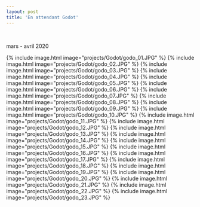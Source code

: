 ```yaml
---
layout: post
title: 'En attendant Godot'
---
```


 <br>

 mars - avril 2020
 <br>


{% include image.html image="projects/Godot/godo_01.JPG" %}
{% include image.html image="projects/Godot/godo_02.JPG" %}
{% include image.html image="projects/Godot/godo_03.JPG" %}
{% include image.html image="projects/Godot/godo_04.JPG" %}
{% include image.html image="projects/Godot/godo_05.JPG" %}
{% include image.html image="projects/Godot/godo_06.JPG" %}
{% include image.html image="projects/Godot/godo_07.JPG" %}
{% include image.html image="projects/Godot/godo_08.JPG" %}
{% include image.html image="projects/Godot/godo_09.JPG" %}
{% include image.html image="projects/Godot/godo_10.JPG" %}
{% include image.html image="projects/Godot/godo_11.JPG" %}
{% include image.html image="projects/Godot/godo_12.JPG" %}
{% include image.html image="projects/Godot/godo_13.JPG" %}
{% include image.html image="projects/Godot/godo_14.JPG" %}
{% include image.html image="projects/Godot/godo_15.JPG" %}
{% include image.html image="projects/Godot/godo_16.JPG" %}
{% include image.html image="projects/Godot/godo_17.JPG" %}
{% include image.html image="projects/Godot/godo_18.JPG" %}
{% include image.html image="projects/Godot/godo_19.JPG" %}
{% include image.html image="projects/Godot/godo_20.JPG" %}
{% include image.html image="projects/Godot/godo_21.JPG" %}
{% include image.html image="projects/Godot/godo_22.JPG" %}
{% include image.html image="projects/Godot/godo_23.JPG" %}



